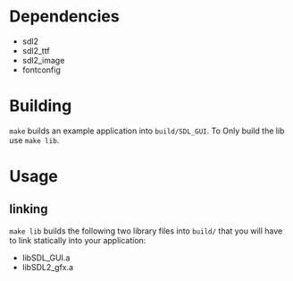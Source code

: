 # Dependencies

 * sdl2
 * sdl2_ttf
 * sdl2_image
 * fontconfig

# Building

`make` builds an example application into `build/SDL_GUI`.
To Only build the lib use `make lib`.


# Usage

## linking

`make lib` builds the following two library files into `build/` that you will
have to link statically into your application:

 * libSDL_GUI.a
 * libSDL2_gfx.a
